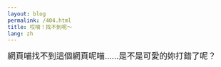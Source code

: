 ```yaml
---
layout: blog
permalink: /404.html
title: 哎唷！找不到呢～
lang: zh
---
```

<span style="font-size: 1.3em">網頁喵找不到這個網頁呢喵……是不是可愛的妳打錯了呢？</span>

